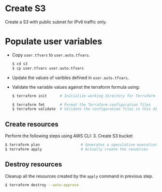 # Create S3
Create a S3 with public subnet for IPv6 traffic only.

# Populate user variables
*  Copy `user.tfvars` to `user.auto.tfvars`.
    ```bash
    $ cd s3
    $ cp user.tfvars user.auto.tfvars
    ```

*  Update the values of varibles defined in `user.auto.tfvars`.

*  Validate the variable values against the terraform formula using:
    ```bash
    $ terraform init      # Initialize working directory for Terraform

    $ terraform fmt       # Format the Terraform configuration files
    $ terraform validate  # Validate the configuration files in this directory
    ```

## Create resources
Perform the following steps using AWS CLI:
3. Create S3 bucket

```bash
$ terraform plan                   # Generates a speculative execution plan
$ terraform apply                  # Actually create the resources
```

## Destroy resources
Cleanup all the resources created by the `apply` command in previous step.
```bash
$ terraform destroy --auto-approve
```
